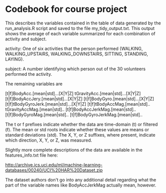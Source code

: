 Codebook for course project
===========================

This describes the variables contained in the table of data generated by
the run_analysis.R script and saved to the file my_tidy_output.txt. This
output shows the average of each variable summarized for each combination
of activity and subject.

activity: One of six activities that the person performed (WALKING,
WALKING_UPSTAIRS, WALKING_DOWNSTAIRS, SITTING, STANDING, LAYING).

subject: A number identifying which person out of the 30 volunteers 
performed the activity.

The remaining variables are

[t|f]BodyAcc.[mean|std]...[X|Y|Z]
tGravityAcc.[mean|std]...[X|Y|Z]
[t|f]BodyAccJery.[mean|std]...[X|Y|Z]
[t|f]BodyGyro.[mean|std]...[X|Y|Z]
[t|f]tBodyGyroJerk.[mean|std]...[X|Y|Z]
[t|f]tBodyAccMag.[mean|std]..
tGravityAccMag.[mean|std]..
[t|f]BodyAccJerkMag.[mean|std]..
[t|f]BodyGyroMag.[mean|std]..
[t|f]BodyGyroJerkMag.[mean|std]..

The t or f prefixes indicate whether the data are time-domain (t) or filtered
(f). The mean or std roots indicate whether these values are means or
standard deviations (std). The X, Y, or Z suffixes, where present, indicate
which direction, X, Y, or Z, was measured.

Slightly more complete descriptions of the data are available in the
features_info.txt file here:

http://archive.ics.uci.edu/ml/machine-learning-databases/00240/UCI%20HAR%20Dataset.zip

The dataset authors don't go into any additional detail regarding what
the part of the variable names like BodyAccJerkMag actually mean, however.

